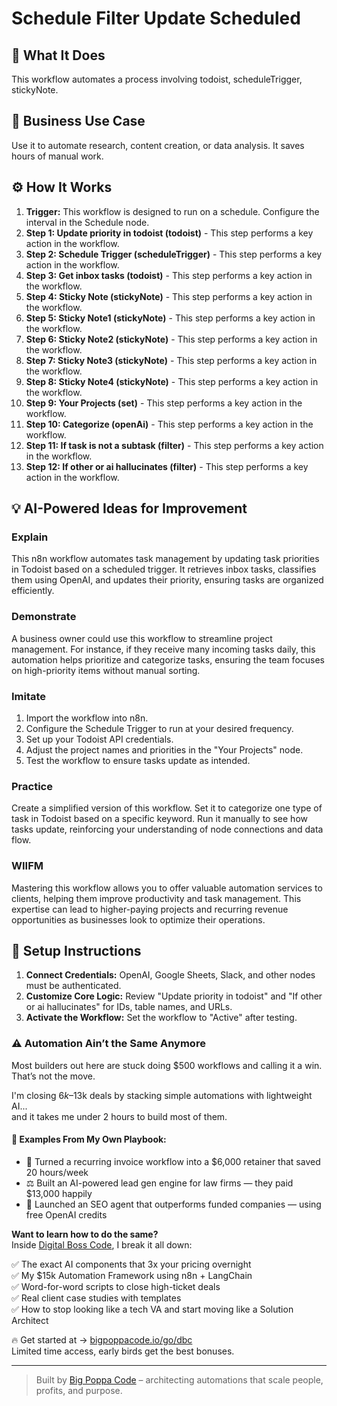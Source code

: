 # Schedule Filter Update Scheduled

## 🚀 What It Does
This workflow automates a process involving todoist, scheduleTrigger, stickyNote.

## 💼 Business Use Case
Use it to automate research, content creation, or data analysis. It saves hours of manual work.

## ⚙️ How It Works
1.  **Trigger:** This workflow is designed to run on a schedule. Configure the interval in the Schedule node.
2. **Step 1: Update priority in todoist (todoist)** - This step performs a key action in the workflow.
3. **Step 2: Schedule Trigger (scheduleTrigger)** - This step performs a key action in the workflow.
4. **Step 3: Get inbox tasks (todoist)** - This step performs a key action in the workflow.
5. **Step 4: Sticky Note (stickyNote)** - This step performs a key action in the workflow.
6. **Step 5: Sticky Note1 (stickyNote)** - This step performs a key action in the workflow.
7. **Step 6: Sticky Note2 (stickyNote)** - This step performs a key action in the workflow.
8. **Step 7: Sticky Note3 (stickyNote)** - This step performs a key action in the workflow.
9. **Step 8: Sticky Note4 (stickyNote)** - This step performs a key action in the workflow.
10. **Step 9: Your Projects (set)** - This step performs a key action in the workflow.
11. **Step 10: Categorize (openAi)** - This step performs a key action in the workflow.
12. **Step 11: If task is not a subtask (filter)** - This step performs a key action in the workflow.
13. **Step 12: If other or ai hallucinates (filter)** - This step performs a key action in the workflow.

## 💡 AI-Powered Ideas for Improvement
### Explain
This n8n workflow automates task management by updating task priorities in Todoist based on a scheduled trigger. It retrieves inbox tasks, classifies them using OpenAI, and updates their priority, ensuring tasks are organized efficiently.

### Demonstrate
A business owner could use this workflow to streamline project management. For instance, if they receive many incoming tasks daily, this automation helps prioritize and categorize tasks, ensuring the team focuses on high-priority items without manual sorting.

### Imitate
1. Import the workflow into n8n.
2. Configure the Schedule Trigger to run at your desired frequency.
3. Set up your Todoist API credentials.
4. Adjust the project names and priorities in the "Your Projects" node.
5. Test the workflow to ensure tasks update as intended.

### Practice
Create a simplified version of this workflow. Set it to categorize one type of task in Todoist based on a specific keyword. Run it manually to see how tasks update, reinforcing your understanding of node connections and data flow.

### WIIFM
Mastering this workflow allows you to offer valuable automation services to clients, helping them improve productivity and task management. This expertise can lead to higher-paying projects and recurring revenue opportunities as businesses look to optimize their operations.

## 🔧 Setup Instructions
1. **Connect Credentials:** OpenAI, Google Sheets, Slack, and other nodes must be authenticated.
2. **Customize Core Logic:** Review "Update priority in todoist" and "If other or ai hallucinates" for IDs, table names, and URLs.
3. **Activate the Workflow:** Set the workflow to "Active" after testing.

### ⚠️ Automation Ain’t the Same Anymore

Most builders out here are stuck doing $500 workflows and calling it a win.  
That’s not the move.  

I'm closing $6k–$13k deals by stacking simple automations with lightweight AI...  
and it takes me under 2 hours to build most of them.

#### 🧠 Examples From My Own Playbook:
- 🔁 Turned a recurring invoice workflow into a $6,000 retainer that saved 20 hours/week  
- ⚖️ Built an AI-powered lead gen engine for law firms — they paid $13,000 happily  
- 🚀 Launched an SEO agent that outperforms funded companies — using free OpenAI credits  

**Want to learn how to do the same?**  
Inside [Digital Boss Code](https://bigpoppacode.io/go/dbc), I break it all down:

✅ The exact AI components that 3x your pricing overnight  
✅ My $15k Automation Framework using n8n + LangChain  
✅ Word-for-word scripts to close high-ticket deals  
✅ Real client case studies with templates  
✅ How to stop looking like a tech VA and start moving like a Solution Architect  

🔥 Get started at → [bigpoppacode.io/go/dbc](https://bigpoppacode.io/go/dbc)  
Limited time access, early birds get the best bonuses.

---
> Built by [Big Poppa Code](https://bigpoppacode.io) – architecting automations that scale people, profits, and purpose.
